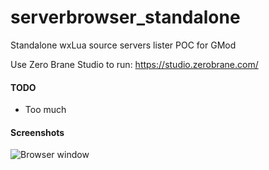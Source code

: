 # serverbrowser_standalone
Standalone wxLua source servers lister POC for GMod

Use Zero Brane Studio to run: https://studio.zerobrane.com/


#### TODO

 - Too much

#### Screenshots
![Browser window](http://i.imgur.com/RfoB06B.png)

